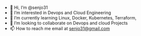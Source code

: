 - 👋 Hi, I’m @senjo31
- 👀 I’m interested in Devops and Cloud Engineering 
- 🌱 I’m currently learning Linux, Docker, Kubernetes, Terraform,
- 💞️ I’m looking to collaborate on Devops and cloud Projects
- 📫 How to reach me email at senjo31@gmail.com

<!---
senjo31/senjo31 is a ✨ special ✨ repository because its `README.md` (this file) appears on your GitHub profile.
You can click the Preview link to take a look at your changes.
--->
